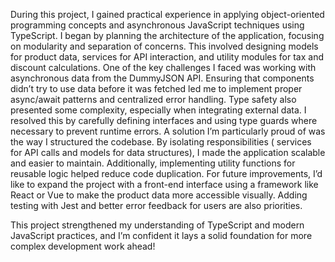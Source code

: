 During this project, I gained practical experience in applying object-oriented programming concepts and asynchronous JavaScript techniques using TypeScript. I began by planning the architecture of the application, focusing on modularity and separation of concerns. This involved designing models for product data, services for API interaction, and utility modules for tax and discount calculations.
One of the key challenges I faced was working with asynchronous data from the DummyJSON API. Ensuring that components didn’t try to use data before it was fetched led me to implement proper async/await patterns and centralized error handling. Type safety also presented some complexity, especially when integrating external data. I resolved this by carefully defining interfaces and using type guards where necessary to prevent runtime errors.
A solution I’m particularly proud of was the way I structured the codebase. By isolating responsibilities ( services for API calls and models for data structures), I made the application scalable and easier to maintain. Additionally, implementing utility functions for reusable logic helped reduce code duplication.
For future improvements, I’d like to expand the project with a front-end interface using a framework like React or Vue to make the product data more accessible visually. Adding testing with Jest and better error feedback for users are also priorities.

This project strengthened my understanding of TypeScript and modern JavaScript practices, and I’m confident it lays a solid foundation for more complex development work ahead!
